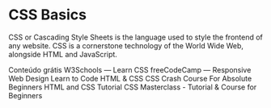 # CSS Basics

CSS or Cascading Style Sheets is the language used to style the frontend of any website. CSS is a cornerstone technology of the World Wide Web, alongside HTML and JavaScript.

<ResourceGroupTitle>Conteúdo grátis</ResourceGroupTitle>
<BadgeLink colorScheme='yellow' badgeText='Leia' href='https://www.w3schools.com/css/'>W3Schools — Learn CSS</BadgeLink>
<BadgeLink colorScheme='yellow' badgeText='Leia' href='https://www.freecodecamp.org/learn/responsive-web-design/'>freeCodeCamp — Responsive Web Design</BadgeLink>
<BadgeLink colorScheme='yellow' badgeText='Leia' href='https://learn.shayhowe.com/html-css/building-your-first-web-page/'>Learn to Code HTML & CSS</BadgeLink>
<BadgeLink colorScheme='green' badgeText='Course' href='https://www.youtube.com/watch?v=yfoY53QXEnI'>CSS Crash Course For Absolute Beginners</BadgeLink>
<BadgeLink colorScheme='green' badgeText='Course' href='https://www.youtube.com/watch?v=D-h8L5hgW-w'>HTML and CSS Tutorial</BadgeLink>
<BadgeLink colorScheme='green' badgeText='Course' href='https://www.youtube.com/watch?v=FqmB-Zj2-PA'>CSS Masterclass - Tutorial & Course for Beginners</BadgeLink>
